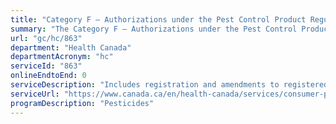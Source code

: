 ```yaml
---
title: "Category F – Authorizations under the Pest Control Product Regulations"
summary: "The Category F – Authorizations under the Pest Control Product Regulations service from Health Canada is not available end-to-end online, according to the GC Service Inventory."
url: "gc/hc/863"
department: "Health Canada"
departmentAcronym: "hc"
serviceId: "863"
onlineEndtoEnd: 0
serviceDescription: "Includes registration and amendments to registered pest control products via notification. (PMRA)"
serviceUrl: "https://www.canada.ca/en/health-canada/services/consumer-product-safety/pesticides-pest-management/registrants-applicants.html"
programDescription: "Pesticides"
---
```

